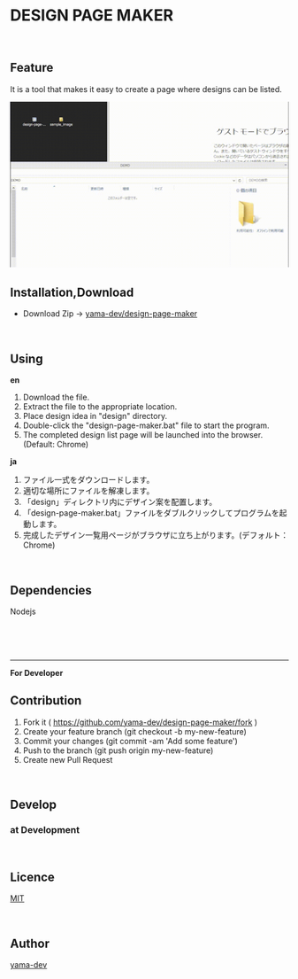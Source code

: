 # DESIGN PAGE MAKER

<br>

## Feature

It is a tool that makes it easy to create a page where designs can be listed.

<img src="https://raw.githubusercontent.com/yama-dev/assets/master/images/design-page-maker/howto.gif" alt="">

<br>

## Installation,Download

- Download Zip -> [yama-dev/design-page-maker](https://github.com/yama-dev/design-page-maker/releases/latest)

<br>

## Using

__en__
1. Download the file.
2. Extract the file to the appropriate location.
3. Place design idea in "design" directory.
4. Double-click the "design-page-maker.bat" file to start the program.
5. The completed design list page will be launched into the browser. (Default: Chrome)

__ja__
1. ファイル一式をダウンロードします。
2. 適切な場所にファイルを解凍します。
3. 「design」ディレクトリ内にデザイン案を配置します。
4. 「design-page-maker.bat」ファイルをダブルクリックしてプログラムを起動します。
5. 完成したデザイン一覧用ページがブラウザに立ち上がります。(デフォルト：Chrome)

<br>

## Dependencies

Nodejs

<br><br><br>

___

**For Developer**

## Contribution

1. Fork it ( https://github.com/yama-dev/design-page-maker/fork )
2. Create your feature branch (git checkout -b my-new-feature)
3. Commit your changes (git commit -am 'Add some feature')
4. Push to the branch (git push origin my-new-feature)
5. Create new Pull Request

<br>

## Develop

### at Development

<br>

## Licence

[MIT](https://github.com/yama-dev/design-page-maker/blob/master/LICENSE)

<br>

## Author

[yama-dev](https://github.com/yama-dev)

